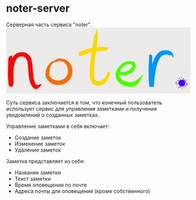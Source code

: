 # noter-server

Серверная часть сервиса "noter".
![Alt text](noter_logo.jpg)

Суть сервиса заключается в том, что конечный пользователь использует сервис для управления заметками и получения уведомлений о созданных заметках. 

Управление заметками в себя включает:
- Создание заметок
- Изменение заметок
- Удаление заметок

Заметка представляет из себя:
- Название заметки
- Текст заметки
- Время оповещения по почте
- Адреса почты для оповещения (кроме собственного)
